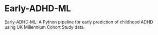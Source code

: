 # Early-ADHD-ML
Early‑ADHD‑ML: A Python pipeline for early prediction of childhood ADHD using UK Millennium Cohort Study data.
